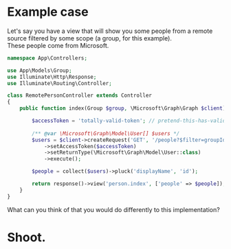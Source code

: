 
# Example case

Let's say you have a view that will show you some people from a remote source filtered by some scope (a group, for this example).  
These people come from Microsoft.


```php
namespace App\Controllers;

use App\Models\Group;
use Illuminate\Http\Response;
use Illuminate\Routing\Controller;

class RemotePersonController extends Controller
{
    public function index(Group $group, \Microsoft\Graph\Graph $client): Response {

        $accessToken = 'totally-valid-token'; // pretend-this-has-valid origin
        
        /** @var \Microsoft\Graph\Model\User[] $users */
        $users = $client->createRequest('GET', '/people?$filter=groupId eq ' . $group->remote_id) // pretend this is a valid filter
            ->setAccessToken($accessToken)
            ->setReturnType(\Microsoft\Graph\Model\User::class)
            ->execute();

        $people = collect($users)->pluck('displayName', 'id');

        return response()->view('person.index', ['people' => $people]);
    }
}
```

What can you think of that you would do differently to this implementation?
  
# Shoot.
